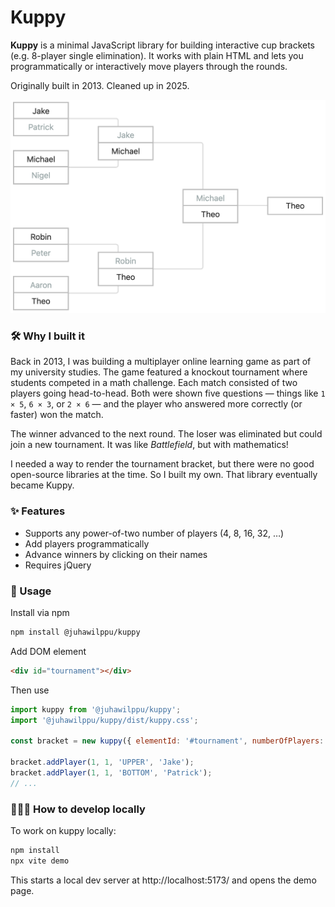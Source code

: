 # Kuppy

**Kuppy** is a minimal JavaScript library for building interactive cup brackets (e.g. 8-player single elimination). It works with plain HTML and lets you programmatically or interactively move players through the rounds.

Originally built in 2013. Cleaned up in 2025.

![Kuppy bracket example](media/kuppy-screenshot.png)

### 🛠️ Why I built it

Back in 2013, I was building a multiplayer online learning game as part of my university studies. The game featured a knockout tournament where students competed in a math challenge. Each match consisted of two players going head-to-head. Both were shown five questions — things like `1 × 5`, `6 × 3`, or `2 × 6` — and the player who answered more correctly (or faster) won the match.

The winner advanced to the next round. The loser was eliminated but could join a new tournament. It was like *Battlefield*, but with mathematics!

I needed a way to render the tournament bracket, but there were no good open-source libraries at the time. So I built my own. That library eventually became Kuppy.

### ✨ Features

- Supports any power-of-two number of players (4, 8, 16, 32, …)
- Add players programmatically
- Advance winners by clicking on their names
- Requires jQuery

### 🚀 Usage

Install via npm

```bash
npm install @juhawilppu/kuppy
```

Add DOM element
```html
<div id="tournament"></div>
```

Then use

```js
import kuppy from '@juhawilppu/kuppy';
import '@juhawilppu/kuppy/dist/kuppy.css';

const bracket = new kuppy({ elementId: '#tournament', numberOfPlayers: 8 });

bracket.addPlayer(1, 1, 'UPPER', 'Jake');
bracket.addPlayer(1, 1, 'BOTTOM', 'Patrick');
// ...
```

### 👨🏻‍💻 How to develop locally

To work on kuppy locally:

```bash
npm install
npx vite demo
```

This starts a local dev server at http://localhost:5173/ and opens the demo page.